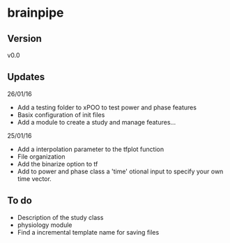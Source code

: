 # brainpipe

## Version
v0.0

## Updates
26/01/16
- Add a testing folder to xPOO to test power and phase features
- Basix configuration of init files
- Add a module to create a study and manage features...

25/01/16
- Add a interpolation parameter to the tfplot function
- File organization
- Add the binarize option to tf
- Add to power and phase class a 'time' otional input to specify
	your own time vector.

## To do
- Description of the study class
- physiology module
- Find a incremental template name for saving files


